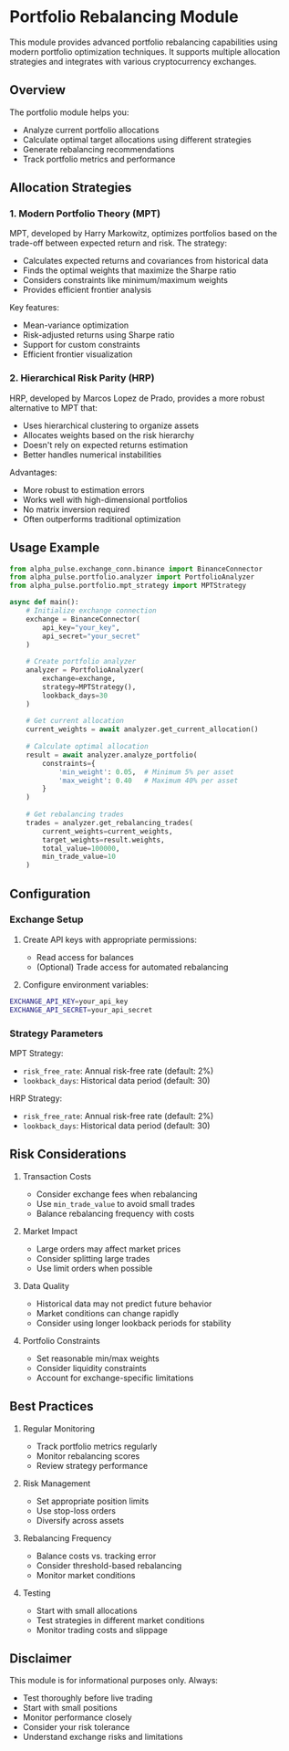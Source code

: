 # Portfolio Rebalancing Module

This module provides advanced portfolio rebalancing capabilities using modern portfolio optimization techniques. It supports multiple allocation strategies and integrates with various cryptocurrency exchanges.

## Overview

The portfolio module helps you:
- Analyze current portfolio allocations
- Calculate optimal target allocations using different strategies
- Generate rebalancing recommendations
- Track portfolio metrics and performance

## Allocation Strategies

### 1. Modern Portfolio Theory (MPT)

MPT, developed by Harry Markowitz, optimizes portfolios based on the trade-off between expected return and risk. The strategy:
- Calculates expected returns and covariances from historical data
- Finds the optimal weights that maximize the Sharpe ratio
- Considers constraints like minimum/maximum weights
- Provides efficient frontier analysis

Key features:
- Mean-variance optimization
- Risk-adjusted returns using Sharpe ratio
- Support for custom constraints
- Efficient frontier visualization

### 2. Hierarchical Risk Parity (HRP)

HRP, developed by Marcos Lopez de Prado, provides a more robust alternative to MPT that:
- Uses hierarchical clustering to organize assets
- Allocates weights based on the risk hierarchy
- Doesn't rely on expected returns estimation
- Better handles numerical instabilities

Advantages:
- More robust to estimation errors
- Works well with high-dimensional portfolios
- No matrix inversion required
- Often outperforms traditional optimization

## Usage Example

```python
from alpha_pulse.exchange_conn.binance import BinanceConnector
from alpha_pulse.portfolio.analyzer import PortfolioAnalyzer
from alpha_pulse.portfolio.mpt_strategy import MPTStrategy

async def main():
    # Initialize exchange connection
    exchange = BinanceConnector(
        api_key="your_key",
        api_secret="your_secret"
    )
    
    # Create portfolio analyzer
    analyzer = PortfolioAnalyzer(
        exchange=exchange,
        strategy=MPTStrategy(),
        lookback_days=30
    )
    
    # Get current allocation
    current_weights = await analyzer.get_current_allocation()
    
    # Calculate optimal allocation
    result = await analyzer.analyze_portfolio(
        constraints={
            'min_weight': 0.05,  # Minimum 5% per asset
            'max_weight': 0.40   # Maximum 40% per asset
        }
    )
    
    # Get rebalancing trades
    trades = analyzer.get_rebalancing_trades(
        current_weights=current_weights,
        target_weights=result.weights,
        total_value=100000,
        min_trade_value=10
    )
```

## Configuration

### Exchange Setup

1. Create API keys with appropriate permissions:
   - Read access for balances
   - (Optional) Trade access for automated rebalancing

2. Configure environment variables:
```bash
EXCHANGE_API_KEY=your_api_key
EXCHANGE_API_SECRET=your_api_secret
```

### Strategy Parameters

MPT Strategy:
- `risk_free_rate`: Annual risk-free rate (default: 2%)
- `lookback_days`: Historical data period (default: 30)

HRP Strategy:
- `risk_free_rate`: Annual risk-free rate (default: 2%)
- `lookback_days`: Historical data period (default: 30)

## Risk Considerations

1. Transaction Costs
   - Consider exchange fees when rebalancing
   - Use `min_trade_value` to avoid small trades
   - Balance rebalancing frequency with costs

2. Market Impact
   - Large orders may affect market prices
   - Consider splitting large trades
   - Use limit orders when possible

3. Data Quality
   - Historical data may not predict future behavior
   - Market conditions can change rapidly
   - Consider using longer lookback periods for stability

4. Portfolio Constraints
   - Set reasonable min/max weights
   - Consider liquidity constraints
   - Account for exchange-specific limitations

## Best Practices

1. Regular Monitoring
   - Track portfolio metrics regularly
   - Monitor rebalancing scores
   - Review strategy performance

2. Risk Management
   - Set appropriate position limits
   - Use stop-loss orders
   - Diversify across assets

3. Rebalancing Frequency
   - Balance costs vs. tracking error
   - Consider threshold-based rebalancing
   - Monitor market conditions

4. Testing
   - Start with small allocations
   - Test strategies in different market conditions
   - Monitor trading costs and slippage

## Disclaimer

This module is for informational purposes only. Always:
- Test thoroughly before live trading
- Start with small positions
- Monitor performance closely
- Consider your risk tolerance
- Understand exchange risks and limitations